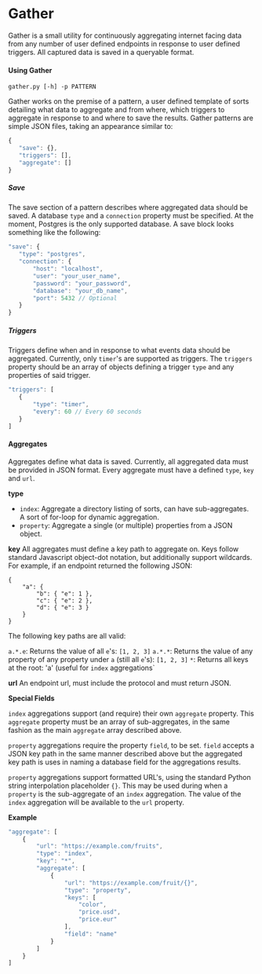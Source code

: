 # Gather
 Gather is a small utility for continuously aggregating internet facing data from any number of user defined endpoints in response to user defined triggers. All captured data is saved in a queryable format.

 #### Using Gather
 `gather.py [-h] -p PATTERN`

 Gather works on the premise of a pattern, a user defined template of sorts detailing what data to aggregate and from where, which triggers to aggregate in response to and where to save the results. Gather patterns are simple JSON files, taking an appearance similar to:

 ```javascript
 {
    "save": {},
    "triggers": [],
    "aggregate": []
}
 ```

 ##### Save
 The save section of a pattern describes where aggregated data should be saved. A database `type` and a `connection` property must be specified. At the moment, Postgres is the only supported database. A save block looks something like the following:

 ```javascript
 "save": {
    "type": "postgres",
    "connection": {
        "host": "localhost",
        "user": "your_user_name",
        "password": "your_password",
        "database": "your_db_name",
        "port": 5432 // Optional
    }
}
 ```

##### Triggers
Triggers define when and in response to what events data should be aggregated. Currently, only `timer`'s are supported as triggers. The `triggers` property should be an array of objects defining a trigger `type` and any properties of said trigger.

 ```javascript
 "triggers": [
    {
        "type": "timer",
        "every": 60 // Every 60 seconds
    }
]
```

#### Aggregates
Aggregates define what data is saved. Currently, all aggregated data must be provided in JSON format. Every aggregate must have a defined `type`, `key` and `url`.

**type**
- `index`: Aggregate a directory listing of sorts, can have sub-aggregates. A sort of for-loop for dynamic aggregation.
- `property`: Aggregate a single (or multiple) properties from a JSON object.

**key**
All aggregates must define a key path to aggregate on. Keys follow standard Javascript object-dot notation, but additionally support wildcards. For example, if an endpoint returned the following JSON:

```javacript
{
    "a": {
        "b": { "e": 1 },
        "c": { "e": 2 },
        "d": { "e": 3 }
    }
}
```

The following key paths are all valid:

`a.*.e`: Returns the value of all `e`'s: `[1, 2, 3]`
`a.*.*`: Returns the value of any property of any property under `a` (still all `e`'s): `[1, 2, 3]`
`*`: Returns all keys at the root: 'a' (useful for `index` aggregations`

**url**
An endpoint url, must include the protocol and must return JSON.

**Special Fields**

`index` aggregations support (and require) their own `aggregate` property. This `aggregate` property must be an array of sub-aggregates, in the same fashion as the main `aggregate` array described above.

`property` aggregations require the property `field`, to be set. `field` accepts a JSON key path in the same manner described above but the aggregated key path is uses in naming a database field for the aggregations results.

`property` aggregations support formatted URL's, using the standard Python string interpolation placeholder `{}`. This may be used during when a `property` is the sub-aggregate of an `index` aggregation. The value of the `index` aggregation will be available to the `url` property.

**Example**

```javascript
"aggregate": [
    {
        "url": "https://example.com/fruits",
        "type": "index",
        "key": "*",
        "aggregate": [
            {
                "url": "https://example.com/fruit/{}",
                "type": "property",
                "keys": [
                    "color",
                    "price.usd",
                    "price.eur"
                ],
                "field": "name"
            }
        ]
    }
]
```
